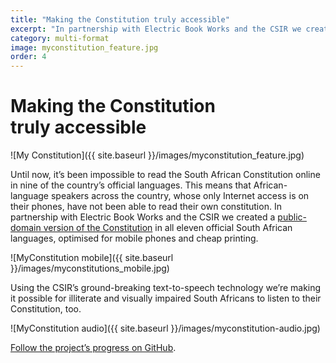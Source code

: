 ```yaml
---
title: "Making the Constitution truly accessible"
excerpt: "In partnership with Electric Book Works and the CSIR we created a public-domain version of the Constitution in all eleven official South African languages."
category: multi-format
image: myconstitution_feature.jpg
order: 4
---
```


# Making the Constitution truly&nbsp;accessible

![My Constitution]({{ site.baseurl }}/images/myconstitution_feature.jpg)

Until now, it’s been impossible to read the South African Constitution online in nine of the country’s official languages. This means that African-language speakers across the country, whose only Internet access is on their phones, have not been able to read their own constitution. In partnership with Electric Book Works and the CSIR we created a [public-domain version of the Constitution](http://myconstitution.co.za) in all eleven official South African languages, optimised for mobile phones and cheap printing.

![MyConstitution mobile]({{ site.baseurl }}/images/myconstitutions_mobile.jpg)

Using the CSIR’s ground-breaking text-to-speech technology we’re making it possible for illiterate and visually impaired South Africans to listen to their Constitution, too.

![MyConstitution audio]({{ site.baseurl }}/images/myconstitution-audio.jpg)

[Follow the project’s progress on GitHub](https://github.com/electricbookworks/constitution).



